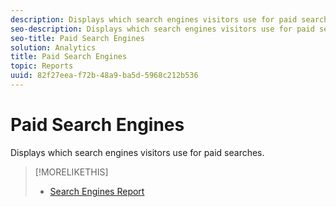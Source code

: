 ```yaml
---
description: Displays which search engines visitors use for paid searches.
seo-description: Displays which search engines visitors use for paid searches.
seo-title: Paid Search Engines
solution: Analytics
title: Paid Search Engines
topic: Reports
uuid: 82f27eea-f72b-48a9-ba5d-5968c212b536
---
```


# Paid Search Engines

Displays which search engines visitors use for paid searches.

>[!MORELIKETHIS]
>
>* [Search Engines Report](/help/components/c-variables/dimensionslist/reports-search-engines.md)
